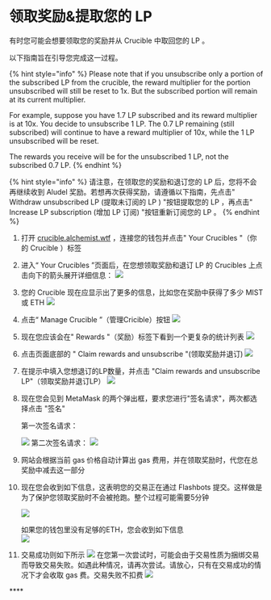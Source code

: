 # 领取奖励&提取您的 LP

有时您可能会想要领取您的奖励并从 Crucible 中取回您的 LP 。

以下指南旨在引导您完成这一过程。

{% hint style="info" %}
Please note that if you unsubscribe only a portion of the subscribed LP from the crucible, the reward multiplier for the portion unsubscribed will still be reset to 1x. But the subscribed portion will remain at its current multiplier. 

For example, suppose you have 1.7 LP subscribed and its reward multiplier is at 10x. You decide to unsubscribe 1 LP. The 0.7 LP remaining \(still subscribed\) will continue to have a reward multiplier of 10x, while the 1 LP unsubscribed will be reset. 

The rewards you receive will be for the unsubscribed 1 LP, not the subscribed 0.7 LP.
{% endhint %}

{% hint style="info" %}
请注意，在领取您的奖励和退订您的 LP 后，您将不会再继续收到 Aludel 奖励。若想再次获得奖励，请遵循以下指南，先点击" Withdraw unsubscribed LP \(提取未订阅的 LP \) "按钮提取您的 LP ，再点击" Increase LP subscription \(增加 LP 订阅\) "按钮重新订阅您的 LP 。
{% endhint %}

1. 打开 [crucible.alchemist.wtf](https://crucible.alchemist.wtf/) ，连接您的钱包并点击" Your Crucibles "（你的 Crucible ）标签
2. 进入“ Your Crucibles ”页面后，在您想领取奖励和退订 LP 的 Crucibles 上点击向下的箭头展开详细信息： ![](../../.gitbook/assets/screenshot-2021-05-07-at-12.50.58.png) 
3. 您的 Crucible 现在应显示出了更多的信息，比如您在奖励中获得了多少 MIST 或 ETH ![](../../.gitbook/assets/screenshot-2021-05-07-at-12.50.42.png) 
4. 点击“ Manage Crucible ”（管理Cricible）按钮 ![](../../.gitbook/assets/screenshot-2021-05-07-at-12.51.04.png) 
5. 现在您应该会在" Rewards "（奖励）标签下看到一个更复杂的统计列表  ![](../../.gitbook/assets/screenshot-2021-05-07-at-12.51.22.png) 
6. 点击页面底部的 " Claim rewards and unsubscribe "\(领取奖励并退订\) ![](../../.gitbook/assets/screenshot-2021-05-07-at-13.05.52.png) 
7. 在提示中填入您想退订的LP数量，并点击 "Claim rewards and unsubscribe LP"（领取奖励并退订LP） ![](../../.gitbook/assets/image%20%2852%29%20%281%29%20%281%29%20%281%29.png) 
8. 现在您会见到 MetaMask 的两个弹出框，要求您进行"签名请求"，两次都选择点击 "签名"

   第一次签名请求：

    ![](../../.gitbook/assets/2%20%282%29%20%282%29.png)                                                               第二次签名请求：                                        ![](../../.gitbook/assets/3%20%281%29%20%285%29%20%281%29%20%285%29.png) 

9. 网站会根据当前 gas 价格自动计算出 gas 费用，并在领取奖励时，代您在总奖励中减去这一部分

10. 现在您会收到如下信息，这表明您的交易正在通过 Flashbots 提交。这样做是为了保护您领取奖励时不会被抢跑。整个过程可能需要5分钟

    ![](../../.gitbook/assets/4%20%281%29%20%282%29.png)  
  
    如果您的钱包里没有足够的ETH，您会收到如下信息  
    ![](../../.gitbook/assets/edlin%20%281%29.png)  

11. 交易成功则如下所示 ![](../../.gitbook/assets/6.png)  在您第一次尝试时，可能会由于交易性质为捆绑交易而导致交易失败。如遇此种情况，请再次尝试。请放心，只有在交易成功的情况下才会收取 gas 费。交易失败不扣费 ![](../../.gitbook/assets/7%20%281%29.png)

\*\*\*\*

